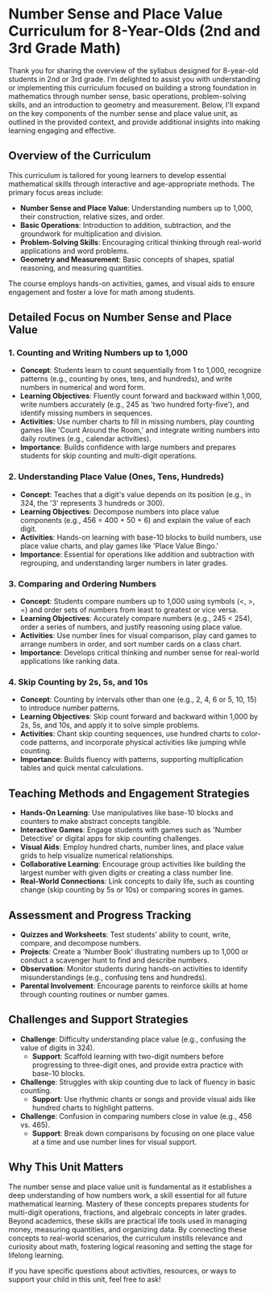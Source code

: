 # Number Sense and Place Value Curriculum for 8-Year-Olds (2nd and 3rd Grade Math)

Thank you for sharing the overview of the syllabus designed for 8-year-old students in 2nd or 3rd grade. I'm delighted to assist you with understanding or implementing this curriculum focused on building a strong foundation in mathematics through number sense, basic operations, problem-solving skills, and an introduction to geometry and measurement. Below, I'll expand on the key components of the number sense and place value unit, as outlined in the provided context, and provide additional insights into making learning engaging and effective.

## Overview of the Curriculum

This curriculum is tailored for young learners to develop essential mathematical skills through interactive and age-appropriate methods. The primary focus areas include:

- **Number Sense and Place Value**: Understanding numbers up to 1,000, their construction, relative sizes, and order.
- **Basic Operations**: Introduction to addition, subtraction, and the groundwork for multiplication and division.
- **Problem-Solving Skills**: Encouraging critical thinking through real-world applications and word problems.
- **Geometry and Measurement**: Basic concepts of shapes, spatial reasoning, and measuring quantities.

The course employs hands-on activities, games, and visual aids to ensure engagement and foster a love for math among students.

## Detailed Focus on Number Sense and Place Value

### 1. Counting and Writing Numbers up to 1,000
- **Concept**: Students learn to count sequentially from 1 to 1,000, recognize patterns (e.g., counting by ones, tens, and hundreds), and write numbers in numerical and word form.
- **Learning Objectives**: Fluently count forward and backward within 1,000, write numbers accurately (e.g., 245 as 'two hundred forty-five'), and identify missing numbers in sequences.
- **Activities**: Use number charts to fill in missing numbers, play counting games like 'Count Around the Room,' and integrate writing numbers into daily routines (e.g., calendar activities).
- **Importance**: Builds confidence with large numbers and prepares students for skip counting and multi-digit operations.

### 2. Understanding Place Value (Ones, Tens, Hundreds)
- **Concept**: Teaches that a digit's value depends on its position (e.g., in 324, the '3' represents 3 hundreds or 300).
- **Learning Objectives**: Decompose numbers into place value components (e.g., 456 = 400 + 50 + 6) and explain the value of each digit.
- **Activities**: Hands-on learning with base-10 blocks to build numbers, use place value charts, and play games like 'Place Value Bingo.'
- **Importance**: Essential for operations like addition and subtraction with regrouping, and understanding larger numbers in later grades.

### 3. Comparing and Ordering Numbers
- **Concept**: Students compare numbers up to 1,000 using symbols (<, >, =) and order sets of numbers from least to greatest or vice versa.
- **Learning Objectives**: Accurately compare numbers (e.g., 245 < 254), order a series of numbers, and justify reasoning using place value.
- **Activities**: Use number lines for visual comparison, play card games to arrange numbers in order, and sort number cards on a class chart.
- **Importance**: Develops critical thinking and number sense for real-world applications like ranking data.

### 4. Skip Counting by 2s, 5s, and 10s
- **Concept**: Counting by intervals other than one (e.g., 2, 4, 6 or 5, 10, 15) to introduce number patterns.
- **Learning Objectives**: Skip count forward and backward within 1,000 by 2s, 5s, and 10s, and apply it to solve simple problems.
- **Activities**: Chant skip counting sequences, use hundred charts to color-code patterns, and incorporate physical activities like jumping while counting.
- **Importance**: Builds fluency with patterns, supporting multiplication tables and quick mental calculations.

## Teaching Methods and Engagement Strategies

- **Hands-On Learning**: Use manipulatives like base-10 blocks and counters to make abstract concepts tangible.
- **Interactive Games**: Engage students with games such as 'Number Detective' or digital apps for skip counting challenges.
- **Visual Aids**: Employ hundred charts, number lines, and place value grids to help visualize numerical relationships.
- **Collaborative Learning**: Encourage group activities like building the largest number with given digits or creating a class number line.
- **Real-World Connections**: Link concepts to daily life, such as counting change (skip counting by 5s or 10s) or comparing scores in games.

## Assessment and Progress Tracking

- **Quizzes and Worksheets**: Test students’ ability to count, write, compare, and decompose numbers.
- **Projects**: Create a 'Number Book' illustrating numbers up to 1,000 or conduct a scavenger hunt to find and describe numbers.
- **Observation**: Monitor students during hands-on activities to identify misunderstandings (e.g., confusing tens and hundreds).
- **Parental Involvement**: Encourage parents to reinforce skills at home through counting routines or number games.

## Challenges and Support Strategies

- **Challenge**: Difficulty understanding place value (e.g., confusing the value of digits in 324).
  - **Support**: Scaffold learning with two-digit numbers before progressing to three-digit ones, and provide extra practice with base-10 blocks.
- **Challenge**: Struggles with skip counting due to lack of fluency in basic counting.
  - **Support**: Use rhythmic chants or songs and provide visual aids like hundred charts to highlight patterns.
- **Challenge**: Confusion in comparing numbers close in value (e.g., 456 vs. 465).
  - **Support**: Break down comparisons by focusing on one place value at a time and use number lines for visual support.

## Why This Unit Matters

The number sense and place value unit is fundamental as it establishes a deep understanding of how numbers work, a skill essential for all future mathematical learning. Mastery of these concepts prepares students for multi-digit operations, fractions, and algebraic concepts in later grades. Beyond academics, these skills are practical life tools used in managing money, measuring quantities, and organizing data. By connecting these concepts to real-world scenarios, the curriculum instills relevance and curiosity about math, fostering logical reasoning and setting the stage for lifelong learning.

If you have specific questions about activities, resources, or ways to support your child in this unit, feel free to ask!